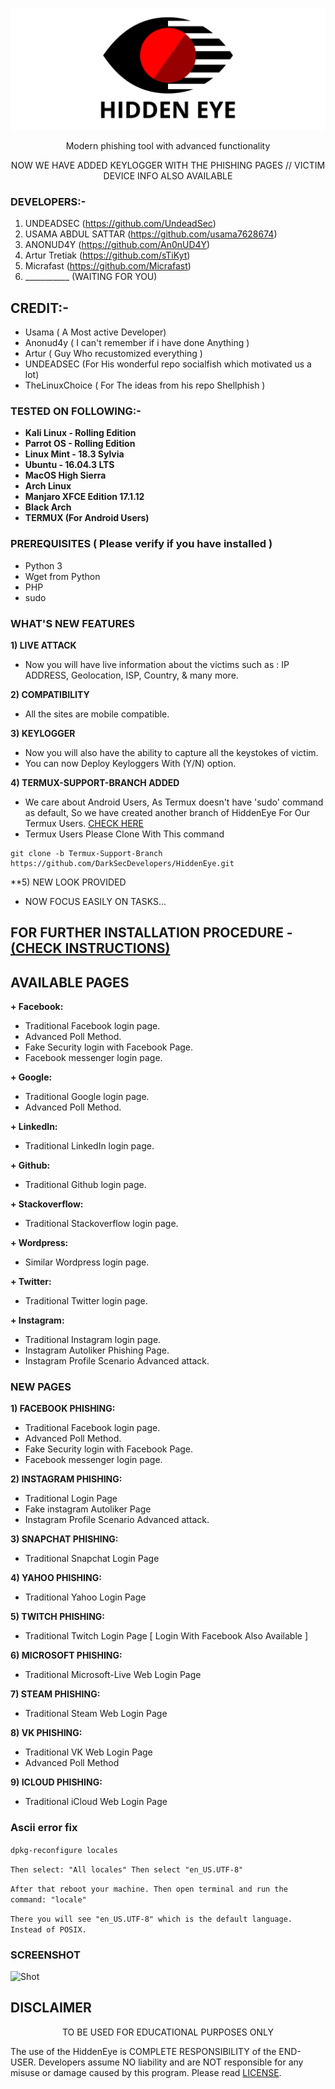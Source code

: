 <p align="center">
  <img src="logo.png">  
</p>

<p align="center">
      Modern phishing tool with advanced functionality 
</p>

<p align="center">
 NOW WE HAVE ADDED KEYLOGGER WITH THE PHISHING PAGES // VICTIM DEVICE INFO ALSO AVAILABLE
 
 
</p>


### DEVELOPERS:-
1) UNDEADSEC (https://github.com/UndeadSec)
2) USAMA ABDUL SATTAR (https://github.com/usama7628674)
3) ANONUD4Y (https://github.com/An0nUD4Y)
4) Artur Tretiak (https://github.com/sTiKyt)
5) Micrafast (https://github.com/Micrafast)
6) ___________ (WAITING FOR YOU)

## CREDIT:-
* Usama ( A Most active Developer)
* Anonud4y ( I can't remember if i have done Anything )
* Artur ( Guy Who recustomized everything )
* UNDEADSEC (For His wonderful repo socialfish which motivated us a lot)
* TheLinuxChoice ( For The ideas from his repo Shellphish )

### TESTED ON FOLLOWING:-
* **Kali Linux - Rolling Edition**
* **Parrot OS - Rolling Edition**
* **Linux Mint - 18.3 Sylvia**
* **Ubuntu - 16.04.3 LTS**
* **MacOS High Sierra**
* **Arch Linux**
* **Manjaro XFCE Edition 17.1.12**
* **Black Arch**
* **TERMUX (For Android Users)**


### PREREQUISITES ( Please verify if you have installed )
* Python 3
* Wget from Python
* PHP
* sudo

### WHAT'S NEW FEATURES
**1) LIVE ATTACK**
- Now you will have live information about the victims such as : IP ADDRESS, Geolocation, ISP, Country, & many more.

**2) COMPATIBILITY**
- All the sites are mobile compatible.

**3) KEYLOGGER**
- Now you will also have the ability to capture all the keystokes of victim.
- You can now Deploy Keyloggers With (Y/N) option.

**4) TERMUX-SUPPORT-BRANCH ADDED**
- We care about Android Users, As Termux doesn't have 'sudo' command as default, So we have created another branch of HiddenEye For Our Termux Users.
[CHECK HERE](https://github.com/DarkSecDevelopers/HiddenEye/blob/Termux-Support-Branch)
- Termux Users Please Clone With This command
```
git clone -b Termux-Support-Branch https://github.com/DarkSecDevelopers/HiddenEye.git

```
**5) NEW LOOK PROVIDED
- NOW FOCUS EASILY ON TASKS...

## FOR FURTHER INSTALLATION PROCEDURE - [(CHECK INSTRUCTIONS)](https://github.com/DarkSecDevelopers/HiddenEye/blob/master/instructions.md)

## AVAILABLE PAGES

**+ Facebook:**
- Traditional Facebook login page.
- Advanced Poll Method.
- Fake Security login with Facebook Page. 
- Facebook messenger login page.

**+ Google:**
- Traditional Google login page.
- Advanced Poll Method.

**+ LinkedIn:**
- Traditional LinkedIn login page.

**+ Github:**
- Traditional Github login page.

**+ Stackoverflow:**
- Traditional Stackoverflow login page.

**+ Wordpress:**
- Similar Wordpress login page.

**+ Twitter:**
- Traditional Twitter login page.

**+ Instagram:**
- Traditional Instagram login page.
- Instagram Autoliker Phishing Page.
- Instagram Profile Scenario Advanced attack.

### NEW PAGES
<p align="center">
  
**1) FACEBOOK PHISHING:**
- Traditional Facebook login page.
- Advanced Poll Method.
- Fake Security login with Facebook Page. 
- Facebook messenger login page.
        
 **2) INSTAGRAM PHISHING:**
 - Traditional Login Page
 - Fake instagram Autoliker Page
 - Instagram Profile Scenario Advanced attack.
 
 **3) SNAPCHAT PHISHING:**
 - Traditional Snapchat Login Page
 
 **4) YAHOO PHISHING:**
 - Traditional Yahoo Login Page
 
 **5) TWITCH PHISHING:**
 - Traditional Twitch Login Page [ Login With  Facebook Also Available ]
 
 **6) MICROSOFT PHISHING:**
 - Traditional Microsoft-Live Web Login Page
 
 **7) STEAM PHISHING:**
 - Traditional Steam Web Login Page
 
 **8) VK PHISHING:**
 - Traditional VK Web Login Page
 - Advanced Poll Method
 
 **9) ICLOUD PHISHING:**
 - Traditional iCloud Web Login Page
</p>

<h3>Ascii error fix</h3>

`dpkg-reconfigure locales`

 `Then select: "All locales" Then select "en_US.UTF-8"`

  `After that reboot your machine. Then open terminal and run the command: "locale"`

  `There you will see "en_US.UTF-8" which is the default language. Instead of POSIX.`


### SCREENSHOT
![Shot](https://github.com/DarkSecDevelopers/HiddenEye/blob/dev/Sceenshot.png)

## DISCLAIMER
<p align="center">
  TO BE USED FOR EDUCATIONAL PURPOSES ONLY
</p>

The use of the HiddenEye is COMPLETE RESPONSIBILITY of the END-USER. Developers assume NO liability and are NOT responsible for any misuse or damage caused by this program. Please read [LICENSE](LICENSE).





